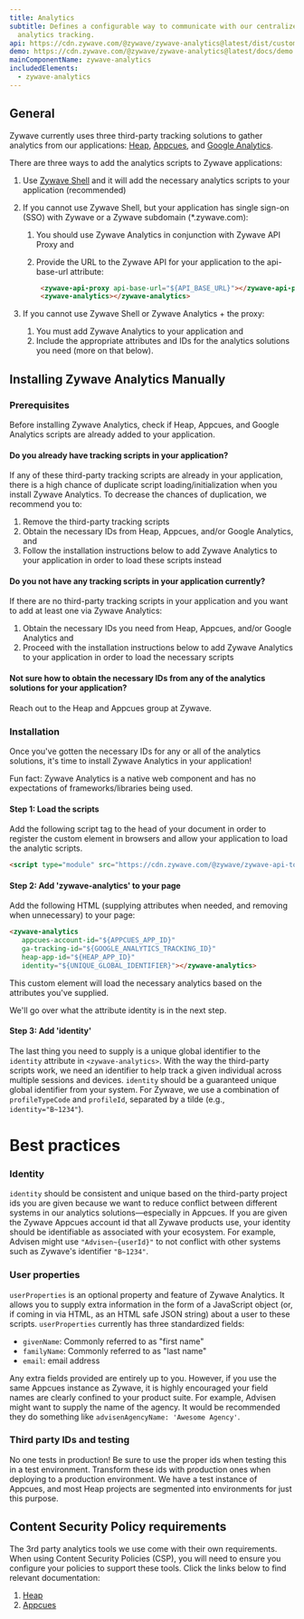 ```yaml
---
title: Analytics
subtitle: Defines a configurable way to communicate with our centralized
  analytics tracking.
api: https://cdn.zywave.com/@zywave/zywave-analytics@latest/dist/custom-elements.json
demo: https://cdn.zywave.com/@zywave/zywave-analytics@latest/docs/demo.html
mainComponentName: zywave-analytics
includedElements:
  - zywave-analytics
---
```

## General

Zywave currently uses three third-party tracking solutions to gather analytics from our applications: [Heap](https://heap.io/), [Appcues](https://www.appcues.com/), and [Google Analytics](https://analytics.google.com).

There are three ways to add the analytics scripts to Zywave applications:

1. Use [Zywave Shell](https://booster.zywave.dev/application-framework/components/shell/) and it will add the necessary analytics scripts to your application (recommended)
2. If you cannot use Zywave Shell, but your application has single sign-on (SSO) with Zywave or a Zywave subdomain (*.zywave.com):

   1. You should use Zywave Analytics in conjunction with Zywave API Proxy and
   2. Provide the URL to the Zywave API for your application to the api-base-url attribute: 

      ```html
       <zywave-api-proxy api-base-url="${API_BASE_URL}"></zywave-api-proxy>
       <zywave-analytics></zywave-analytics>
      ```
3. If you cannot use Zywave Shell or Zywave Analytics + the proxy:

   1. You must add Zywave Analytics to your application and
   2. Include the appropriate attributes and IDs for the analytics solutions you need (more on that below).

## Installing Zywave Analytics Manually

### Prerequisites

Before installing Zywave Analytics, check if Heap, Appcues, and Google Analytics scripts are already added to your application.

#### Do you already have tracking scripts in your application?

If any of these third-party tracking scripts are already in your application, there is a high chance of duplicate script loading/initialization when you install Zywave Analytics. To decrease the chances of duplication, we recommend you to:

1. Remove the third-party tracking scripts
2. Obtain the necessary IDs from Heap, Appcues, and/or Google Analytics, and
3. Follow the installation instructions below to add Zywave Analytics to your application in order to load these scripts instead

#### Do you not have any tracking scripts in your application currently?

If there are no third-party tracking scripts in your application and you want to add at least one via Zywave Analytics:

1. Obtain the necessary IDs you need from Heap, Appcues, and/or Google Analytics and
2. Proceed with the installation instructions below to add Zywave Analytics to your application in order to load the necessary scripts

#### Not sure how to obtain the necessary IDs from any of the analytics solutions for your application?

Reach out to the Heap and Appcues group at Zywave.

### Installation

Once you've gotten the necessary IDs for any or all of the analytics solutions, it's time to install Zywave Analytics in your application!

Fun fact: Zywave Analytics is a native web component and has no expectations of frameworks/libraries being used.

#### Step 1: Load the scripts

Add the following script tag to the head of your document in order to register the custom element <zywave-analytics> in browsers and allow your application to load the analytic scripts.

```html
<script type="module" src="https://cdn.zywave.com/@zywave/zywave-api-toolkit-bundle@latest/dist/bundle.js"></script>
```

#### Step 2: Add 'zywave-analytics' to your page

Add the following HTML (supplying attributes when needed, and removing when unnecessary) to your page:

```html
<zywave-analytics 
   appcues-account-id="${APPCUES_APP_ID}" 
   ga-tracking-id="${GOOGLE_ANALYTICS_TRACKING_ID}" 
   heap-app-id="${HEAP_APP_ID}" 
   identity="${UNIQUE_GLOBAL_IDENTIFIER}"></zywave-analytics>
```

This custom element will load the necessary analytics based on the attributes you've supplied.

We'll go over what the attribute identity is in the next step.

#### Step 3: Add 'identity'

The last thing you need to supply is a unique global identifier to the `identity` attribute in `<zywave-analytics>`. With the way the third-party scripts work, we need an identifier to help track a given individual across multiple sessions and devices. `identity` should be a guaranteed unique global identifier from your system. For Zywave, we use a combination of `profileTypeCode` and `profileId`, separated by a tilde (e.g., `identity="B~1234"`).

# Best practices

### Identity

`identity` should be consistent and unique based on the third-party project ids you are given because we want to reduce conflict between different systems in our analytics solutions—especially in Appcues. If you are given the Zywave Appcues account id that all Zywave products use, your identity should be identifiable as associated with your ecosystem. For example, Advisen might use `"Advisen~{userId}"` to not conflict with other systems such as Zywave's identifier `"B~1234"`.

### User properties

`userProperties` is an optional property and feature of Zywave Analytics. It allows you to supply extra information in the form of a JavaScript object (or, if coming in via HTML, as an HTML safe JSON string) about a user to these scripts. `userProperties` currently has three standardized fields:

* `givenName`: Commonly referred to as "first name"
* `familyName`: Commonly referred to as "last name"
* `email`: email address

Any extra fields provided are entirely up to you. However, if you use the same Appcues instance as Zywave, it is highly encouraged your field names are clearly confined to your product suite. For example, Advisen might want to supply the name of the agency. It would be recommended they do something like `advisenAgencyName: 'Awesome Agency'`.

### Third party IDs and testing

No one tests in production! Be sure to use the proper ids when testing this in a test environment. Transform these ids with production ones when deploying to a production environment. We have a test instance of Appcues, and most Heap projects are segmented into environments for just this purpose.

## Content Security Policy requirements

The 3rd party analytics tools we use come with their own requirements. When using Content Security Policies (CSP), you will need to ensure you configure your policies to support these tools. Click the links below to find relevant documentation:

1. [Heap](https://developers.heap.io/docs/web#content-security-policy-csp)
2. [Appcues](https://docs.appcues.com/article/234-content-security-policies)